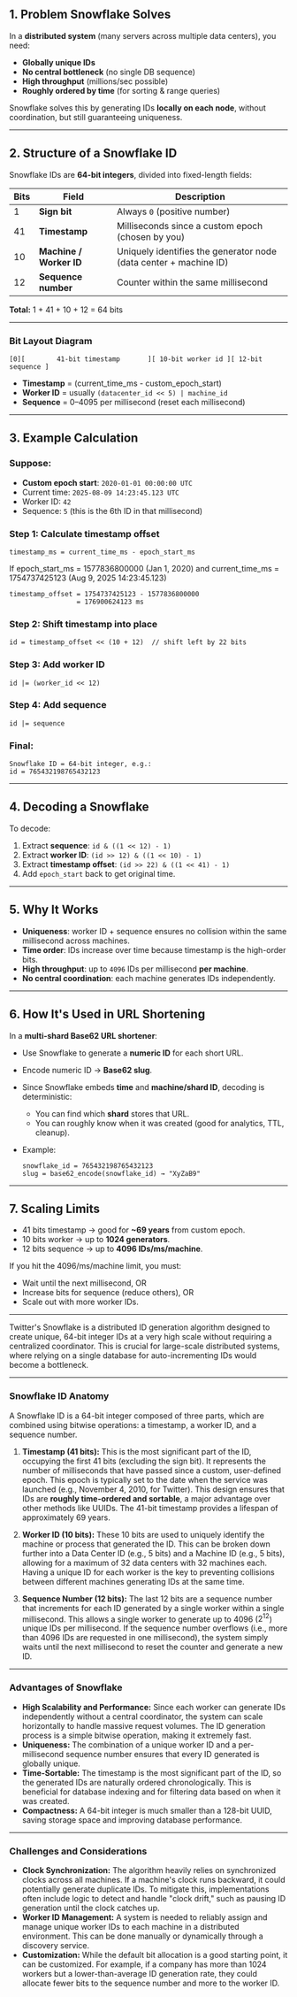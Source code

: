 ## **1. Problem Snowflake Solves**

In a **distributed system** (many servers across multiple data centers), you need:

* **Globally unique IDs**
* **No central bottleneck** (no single DB sequence)
* **High throughput** (millions/sec possible)
* **Roughly ordered by time** (for sorting & range queries)

Snowflake solves this by generating IDs **locally on each node**, without coordination, but still guaranteeing uniqueness.

---

## **2. Structure of a Snowflake ID**

Snowflake IDs are **64-bit integers**, divided into fixed-length fields:

| Bits | Field                   | Description                                                       |
| ---- | ----------------------- | ----------------------------------------------------------------- |
| 1    | **Sign bit**            | Always `0` (positive number)                                      |
| 41   | **Timestamp**           | Milliseconds since a custom epoch (chosen by you)                 |
| 10   | **Machine / Worker ID** | Uniquely identifies the generator node (data center + machine ID) |
| 12   | **Sequence number**     | Counter within the same millisecond                               |

**Total:** 1 + 41 + 10 + 12 = 64 bits

---

### **Bit Layout Diagram**

```
[0][        41-bit timestamp       ][ 10-bit worker id ][ 12-bit sequence ]
```

* **Timestamp** = (current\_time\_ms - custom\_epoch\_start)
* **Worker ID** = usually `(datacenter_id << 5) | machine_id`
* **Sequence** = 0–4095 per millisecond (reset each millisecond)

---

## **3. Example Calculation**

### Suppose:

* **Custom epoch start**: `2020-01-01 00:00:00 UTC`
* Current time: `2025-08-09 14:23:45.123 UTC`
* Worker ID: `42`
* Sequence: `5` (this is the 6th ID in that millisecond)

### Step 1: Calculate timestamp offset

```
timestamp_ms = current_time_ms - epoch_start_ms
```

If epoch\_start\_ms = 1577836800000 (Jan 1, 2020)
and current\_time\_ms = 1754737425123 (Aug 9, 2025 14:23:45.123)

```
timestamp_offset = 1754737425123 - 1577836800000
                 = 176900624123 ms
```

### Step 2: Shift timestamp into place

```
id = timestamp_offset << (10 + 12)  // shift left by 22 bits
```

### Step 3: Add worker ID

```
id |= (worker_id << 12)
```

### Step 4: Add sequence

```
id |= sequence
```

### Final:

```
Snowflake ID = 64-bit integer, e.g.:
id = 765432198765432123
```

---

## **4. Decoding a Snowflake**

To decode:

1. Extract **sequence**: `id & ((1 << 12) - 1)`
2. Extract **worker ID**: `(id >> 12) & ((1 << 10) - 1)`
3. Extract **timestamp offset**: `(id >> 22) & ((1 << 41) - 1)`
4. Add `epoch_start` back to get original time.

---

## **5. Why It Works**

* **Uniqueness**: worker ID + sequence ensures no collision within the same millisecond across machines.
* **Time order**: IDs increase over time because timestamp is the high-order bits.
* **High throughput**: up to `4096` IDs per millisecond **per machine**.
* **No central coordination**: each machine generates IDs independently.

---

## **6. How It's Used in URL Shortening**

In a **multi-shard Base62 URL shortener**:

* Use Snowflake to generate a **numeric ID** for each short URL.
* Encode numeric ID → **Base62 slug**.
* Since Snowflake embeds **time** and **machine/shard ID**, decoding is deterministic:

  * You can find which **shard** stores that URL.
  * You can roughly know when it was created (good for analytics, TTL, cleanup).
* Example:

  ```
  snowflake_id = 765432198765432123
  slug = base62_encode(snowflake_id) → "XyZaB9"
  ```

---

## **7. Scaling Limits**

* 41 bits timestamp → good for **\~69 years** from custom epoch.
* 10 bits worker → up to **1024 generators**.
* 12 bits sequence → up to **4096 IDs/ms/machine**.

If you hit the 4096/ms/machine limit, you must:

* Wait until the next millisecond, OR
* Increase bits for sequence (reduce others), OR
* Scale out with more worker IDs.

---

Twitter's Snowflake is a distributed ID generation algorithm designed to create unique, 64-bit integer IDs at a very high scale without requiring a centralized coordinator. This is crucial for large-scale distributed systems, where relying on a single database for auto-incrementing IDs would become a bottleneck.

***

### Snowflake ID Anatomy

A Snowflake ID is a 64-bit integer composed of three parts, which are combined using bitwise operations: a timestamp, a worker ID, and a sequence number.



1.  **Timestamp (41 bits):** This is the most significant part of the ID, occupying the first 41 bits (excluding the sign bit). It represents the number of milliseconds that have passed since a custom, user-defined epoch. This epoch is typically set to the date when the service was launched (e.g., November 4, 2010, for Twitter). This design ensures that IDs are **roughly time-ordered and sortable**, a major advantage over other methods like UUIDs. The 41-bit timestamp provides a lifespan of approximately 69 years.

2.  **Worker ID (10 bits):** These 10 bits are used to uniquely identify the machine or process that generated the ID. This can be broken down further into a Data Center ID (e.g., 5 bits) and a Machine ID (e.g., 5 bits), allowing for a maximum of 32 data centers with 32 machines each. Having a unique ID for each worker is the key to preventing collisions between different machines generating IDs at the same time.

3.  **Sequence Number (12 bits):** The last 12 bits are a sequence number that increments for each ID generated by a single worker within a single millisecond. This allows a single worker to generate up to 4096 ($2^{12}$) unique IDs per millisecond. If the sequence number overflows (i.e., more than 4096 IDs are requested in one millisecond), the system simply waits until the next millisecond to reset the counter and generate a new ID.

***

### Advantages of Snowflake

* **High Scalability and Performance:** Since each worker can generate IDs independently without a central coordinator, the system can scale horizontally to handle massive request volumes. The ID generation process is a simple bitwise operation, making it extremely fast.
* **Uniqueness:** The combination of a unique worker ID and a per-millisecond sequence number ensures that every ID generated is globally unique.
* **Time-Sortable:** The timestamp is the most significant part of the ID, so the generated IDs are naturally ordered chronologically. This is beneficial for database indexing and for filtering data based on when it was created.
* **Compactness:** A 64-bit integer is much smaller than a 128-bit UUID, saving storage space and improving database performance.

***

### Challenges and Considerations

* **Clock Synchronization:** The algorithm heavily relies on synchronized clocks across all machines. If a machine's clock runs backward, it could potentially generate duplicate IDs. To mitigate this, implementations often include logic to detect and handle "clock drift," such as pausing ID generation until the clock catches up.
* **Worker ID Management:** A system is needed to reliably assign and manage unique worker IDs to each machine in a distributed environment. This can be done manually or dynamically through a discovery service.
* **Customization:** While the default bit allocation is a good starting point, it can be customized. For example, if a company has more than 1024 workers but a lower-than-average ID generation rate, they could allocate fewer bits to the sequence number and more to the worker ID.
